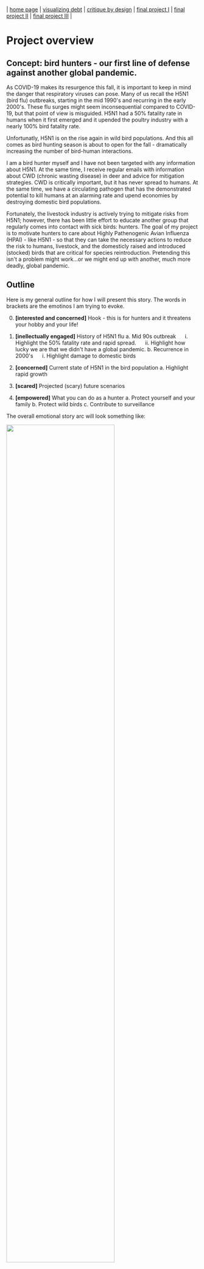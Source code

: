 | [home page](https://iankloo.github.io/Portfolio/) | [visualizing debt](visualizing-government-debt) | [critique by design](critique-by-design) | [final project I](final-project-part-one) | [final project II](final-project-part-two) | [final project III](final-project-part-three) |


# Project overview

## Concept: bird hunters - our first line of defense against another global pandemic.

As COVID-19 makes its resurgence this fall, it is important to keep in mind the danger that respiratory viruses can pose.  Many of us recall the H5N1 (bird flu) outbreaks, starting in the mid 1990's and recurring in the early 2000's.  These flu surges might seem inconsequential compared to COVID-19, but that point of view is misguided.  H5N1 had a 50% fatality rate in humans when it first emerged and it upended the poultry industry with a nearly 100% bird fatality rate.  

Unfortunatly, H5N1 is on the rise again in wild bird populations.  And this all comes as bird hunting season is about to open for the fall - dramatically increasing the number of bird-human interactions.  

I am a bird hunter myself and I have not been targeted with any information about H5N1.  At the same time, I receive regular emails with information about CWD (chronic wasting disease) in deer and advice for mitigation strategies.  CWD is critically important, but it has never spread to humans.  At the same time, we have a circulating pathogen that has the demonstrated potential to kill humans at an alarming rate and upend economies by destroying domestic bird populations.  

Fortunately, the livestock industry is actively trying to mitigate risks from H5N1; however, there has been little effort to educate another group that regularly comes into contact with sick birds: hunters.  The goal of my project is to motivate hunters to care about Highly Pathenogenic Avian Influenza (HPAI) - like H5N1 - so that they can take the necessary actions to reduce the risk to humans, livestock, and the domesticly raised and introduced (stocked) birds that are critical for species reintroduction.  Pretending this isn't a problem might work...or we might end up with another, much more deadly, global pandemic.  

## Outline

Here is my general outline for how I will present this story.  The words in brackets are the emotinos I am trying to evoke.

0. **[interested and concerned]** Hook - this is for hunters and it threatens your hobby and your life!
1. **[inellectually engaged]** History of H5N1 flu 
    a. Mid 90s outbreak
        &nbsp;&nbsp;&nbsp;&nbsp; i. Highlight the 50% fatality rate and rapid spread.
        &nbsp;&nbsp;&nbsp;&nbsp; ii. Highlight how lucky we are that we didn't have a global pandemic.
    b. Recurrence in 2000's
        &nbsp;&nbsp;&nbsp;&nbsp; i. Highlight damage to domestic birds

2. **[concerned]** Current state of H5N1 in the bird population
    a. Highlight rapid growth

3. **[scared]** Projected (scary) future scenarios

4. **[empowered]** What you can do as a hunter
    a. Protect yourself and your family
    b. Protect wild birds 
    c. Contribute to surveillance

The overall emotional story arc will look something like:

<img src="img/story_arc.jpg" width="75%"/>

Looking at emotion first, I expect people will start off somewhat neutral about the whole the issue.  They will quickly become dismayed by the (scary) information that I will present in the first few sections.  By the time I am showing future projections, they should be fully scared.  The last section will try to channel this fear into empowerment, leaving the reader more informed and more likely to act.  Importantly, my goal is not to leave the reader dismayed.  I also am not trying to make the user especially positive about the issue, as this would detract from the motivation (this is a scary thing - people should be cautious but empowered).

I also wanted to show motivation on this plot.  We can see that the user starts with low motivation (as most hunters don't care about this issue).  They increase motivation immediately after learning this is an issue for hunters.  Most of the middle content will not motivate them because it does not provide any recommendations for what to actually do.  In other words, these middle sections are setting up the final section so that the readers care enough to become motivated.  In the end, the reader should be motivated to take action.



## Initial sketches

Here are some initial ideas for visualizations addressing my major sections/ideas listed above:

1. Potential affects of H5N1 on game birds
The idea here is to depict the large number of game birds that are harvested in PA every year.  The farmed pheasant (stocked) birds will be shown separately from the wild grouse.  H5N1 has 100% fataility rate on farmed birds but is less effective at infecting wild birds, so it will kill fewer of them.  The idea is to get hunters to stop and think, "uh oh, there will be way fewer birds out there."

<img src="img/sketch_harvest.jpg" width="75%"/>


2. H5N1 human case fatality rate compared to other common viruses
The idea is to show people how deadly H5N1 was in the 90's compared to other viruses that they typically encounter.

<img src="img/sketch_cfr.jpg" width="75%"/>


3. Map of H5N1 over the last year
Show how much H5N1 is growing.

<img src="img/sketch_map.jpg" width="75%"/>


4. Potential future timeline of modeled human cases and deaths.
Here I will show the projected case/death curves compared to what actually happened with COVID-19.

<img src="img/sketch_future.jpg" width="75%"/>


The visualizations presented here are in their early phases of development, but I think they capture a decent diversity of different visualization concepts.  I anticipate making significant improvements - and even changing some of the chart types completley - as I continue to think about this project and receive feedback from others.  These initial ideas are meant to "fail fast" so that I can get to the necessary iteration process.  



## Data

I will need to use a number of different data sources for this project.  First, I will need to find the data on the historical H5N1 flu to communicate the historical context of this virus (and show how scary it is).  There are quite a few sources on this (listed below).  I also found data on the current H5N1 situation in wild bird populations in the United States.  

The future scenario will require some simulation to show a plausible worst-case scenario if things go poorly.  My current plan is to run a SEIR model using an existing web tool like: https://gabgoh.github.io/COVID/index.html.  In a pinch, there are also some R packages that make it fairly easy to run SEIR models and I have a little bit of experience in the domain.

For hunter motivation, one of my main arguments will be that H5N1 poses a risk to the stocked bird populations (as these are technically "domestic" birds that are released as part of reintroduction programs).  In other words, if we start losing birds, we start losing hunting opportunities.  I will list a data source showing the number of birds that are stocked in PA by county.  I may also bring in information about grouse, which have been making a comeback in PA, but could be put at risk if H5N1 takes off.  

Most (all?) of the hunter information is available at the state level (vice the federal level) because each state's department of conservation is different and somewhat isolated.  I may bring in information from neighboring states (e.g., New York), but will probably limit myself to a few states if I reach beyond PA.


| Name | URL | Description |
|------|-----|-------------|
|Current H5N1 (CDC)      | https://www.cdc.gov/flu/avianflu/data-map-commercial.html    |  CDC's information on H5N1 in wild and domestic birds           |
| SEIR Simulator for Pandemics      | https://gabgoh.github.io/COVID/index.html    | A simulator where I can put in the H5N1 parameters to generate likely future scenarios.            |
| HPAI in wild birds     | https://www.aphis.usda.gov/aphis/ourfocus/animalhealth/animal-disease-information/avian/avian-influenza/hpai-2022/2022-hpai-wild-birds    |  USDA's data on wild bird incidence of HPAI           |
| Grouse Harvest Data | https://www.pgc.pa.gov/Wildlife/WildlifeSpecies/Documents/Grouse%20and%20Woodcock%20Status%20Report.pdf | Historical grouse harvest data back to 1965 in Pennsylvania | 
| CDC Historic H5N1 Data | https://www.cdc.gov/flu/avianflu/timeline/avian-timeline-1960-1999.htm | CDC's resources on the history of H5N1 in birds and humans | 
| Common disease fatality | https://en.wikipedia.org/wiki/List_of_human_disease_case_fatality_rates | Case fatality rates (CFR) for known diseases |


## Method and medium

1. Data capture and manipulation

I will write R or Python scripts that go out to the listed data sources, download the data, and do all necessary pre-processing steps.  I will commend this script heavily and it should provide a fully-reproducable pipeline to recreate my work.

2. Visualization

I have had some luck with Flourish, so I will start there.  Some of my visualization ideas may be difficult (or impossible) to implement on Flourish, so I will also consider using something like D3 to generate more unique plots.  The real challenge will be unifying the aesthetics if I end up generating visualizations on multiple platforms.  I will have to pay close attention to color scales, typefaces, etc. to make sure things look like they came from the same design principles.  

3. Final product

I plan to use Shorthand to put everything together.  I don't have experience with the platform, so I suppose I may run into something that motivates me to switch to an alternative.  I doubt this will be an issue - I will almost definitely end up using Shorthand.



